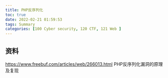 ```yaml
---
title: PHP反序列化
toc: true
date: 2022-02-21 01:59:53
tags: Summary
categories: [100 Cyber security, 120 CTF, 121 Web ]
---
```


## 资料
https://www.freebuf.com/articles/web/266013.html PHP反序列化漏洞的原理及复现
